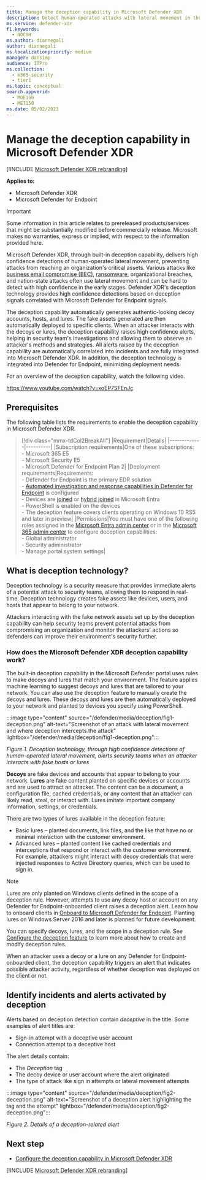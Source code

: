 ```yaml
---
title: Manage the deception capability in Microsoft Defender XDR
description: Detect human-operated attacks with lateral movement in the early stages using high confidence signals from the deception feature in Microsoft Defender XDR.
ms.service: defender-xdr
f1.keywords: 
  - NOCSH
ms.author: diannegali
author: diannegali
ms.localizationpriority: medium
manager: dansimp
audience: ITPro
ms.collection: 
  - m365-security
  - tier1
ms.topic: conceptual
search.appverid: 
  - MOE150
  - MET150
ms.date: 05/02/2023
---
```


# Manage the deception capability in Microsoft Defender XDR

[!INCLUDE [Microsoft Defender XDR rebranding](../includes/microsoft-defender.md)]

**Applies to:**

- Microsoft Defender XDR
- Microsoft Defender for Endpoint

> [!IMPORTANT]
> Some information in this article relates to prereleased products/services that might be substantially modified before commercially release. Microsoft makes no warranties, express or implied, with respect to the information provided here.

Microsoft Defender XDR, through built-in deception capability, delivers high confidence detections of human-operated lateral movement, preventing attacks from reaching an organization's critical assets. Various attacks like [business email compromise (BEC)](https://www.microsoft.com/security/business/security-101/what-is-business-email-compromise-bec), [ransomware](/security/ransomware/), organizational breaches, and nation-state attacks often use lateral movement and can be hard to detect with high confidence in the early stages. Defender XDR's deception technology provides high confidence detections based on deception signals correlated with Microsoft Defender for Endpoint signals.

The deception capability automatically generates authentic-looking decoy accounts, hosts, and lures. The fake assets generated are then automatically deployed to specific clients. When an attacker interacts with the decoys or lures, the deception capability raises high confidence alerts, helping in security team's investigations and allowing them to observe an attacker's methods and strategies. All alerts raised by the deception capability are automatically correlated into incidents and are fully integrated into Microsoft Defender XDR. In addition, the deception technology is integrated into Defender for Endpoint, minimizing deployment needs.

For an overview of the deception capability, watch the following video.

<https://www.youtube.com/watch?v=xoEP7SFEnJc>

## Prerequisites

The following table lists the requirements to enable the deception capability in Microsoft Defender XDR.

> [!div class="mmx-tdCol2BreakAll"]
> |Requirement|Details|
> |-------------|----------|
> |Subscription requirements|One of these subscriptions:</br> - Microsoft 365 E5</br> - Microsoft Security E5</br> - Microsoft Defender for Endpoint Plan 2|
> |Deployment requirements|Requirements:</br> - Defender for Endpoint is the primary EDR solution</br> - [Automated investigation and response capabilities in Defender for Endpoint](/defender-endpoint/configure-automated-investigations-remediation) is configured</br> - Devices are [joined](/entra/identity/devices/concept-directory-join/) or [hybrid joined](/entra/identity/devices/concept-hybrid-join/) in Microsoft Entra</br> - PowerShell is enabled on the devices</br> - The deception feature covers clients operating on Windows 10 RS5 and later in preview|
> |Permissions|You must have one of the following roles assigned in the [Microsoft Entra admin center](https://entra.microsoft.com) or in the [Microsoft 365 admin center](https://admin.microsoft.com) to configure deception capabilities:</br> - Global administrator</br> - Security administrator</br> - Manage portal system settings|

## What is deception technology?

Deception technology is a security measure that provides immediate alerts of a potential attack to security teams, allowing them to respond in real-time. Deception technology creates fake assets like devices, users, and hosts that appear to belong to your network.

Attackers interacting with the fake network assets set up by the deception capability can help security teams prevent potential attacks from compromising an organization and monitor the attackers' actions so defenders can improve their environment's security further.

### How does the Microsoft Defender XDR deception capability work?

The built-in deception capability in the Microsoft Defender portal uses rules to make decoys and lures that match your environment. The feature applies machine learning to suggest decoys and lures that are tailored to your network. You can also use the deception feature to manually create the decoys and lures. These decoys and lures are then automatically deployed to your network and planted to devices you specify using PowerShell.

:::image type="content" source="/defender/media/deception/fig1-deception.png" alt-text="Screenshot of an attack with lateral movement and where deception intercepts the attack" lightbox="/defender/media/deception/fig1-deception.png":::

*Figure 1. Deception technology, through high confidence detections of human-operated lateral movement, alerts security teams when an attacker interacts with fake hosts or lures*

**Decoys** are fake devices and accounts that appear to belong to your network. **Lures** are fake content planted on specific devices or accounts and are used to attract an attacker. The content can be a document, a configuration file, cached credentials, or any content that an attacker can likely read, steal, or interact with. Lures imitate important company information, settings, or credentials.

There are two types of lures available in the deception feature:

- Basic lures – planted documents, link files, and the like that have no or minimal interaction with the customer environment.  
- Advanced lures – planted content like cached credentials and interceptions that respond or interact with the customer environment. For example, attackers might interact with decoy credentials that were injected responses to Active Directory queries, which can be used to sign in.

> [!NOTE]
> Lures are only planted on Windows clients defined in the scope of a deception rule. However, attempts to use any decoy host or account on any Defender for Endpoint-onboarded client raises a deception alert. Learn how to onboard clients in [Onboard to Microsoft Defender for Endpoint](/defender-endpoint/onboarding). Planting lures on Windows Server 2016 and later is planned for future development.

You can specify decoys, lures, and the scope in a deception rule. See [Configure the deception feature](configure-deception.md) to learn more about how to create and modify deception rules.  

When an attacker uses a decoy or a lure on any Defender for Endpoint-onboarded client, the deception capability triggers an alert that indicates possible attacker activity, regardless of whether deception was deployed on the client or not.

## Identify incidents and alerts activated by deception

Alerts based on deception detection contain *deceptive* in the title. Some examples of alert titles are:

- Sign-in attempt with a deceptive user account
- Connection attempt to a deceptive host

The alert details contain:

- The *Deception* tag
- The decoy device or user account where the alert originated
- The type of attack like sign in attempts or lateral movement attempts

:::image type="content" source="/defender/media/deception/fig2-deception.png" alt-text="Screenshot of a deception alert highlighting the tag and the attempt" lightbox="/defender/media/deception/fig2-deception.png":::

*Figure 2. Details of a deception-related alert*

## Next step

- [Configure the deception capability in Microsoft Defender XDR](configure-deception.md)

[!INCLUDE [Microsoft Defender XDR rebranding](../includes/defender-m3d-techcommunity.md)]
